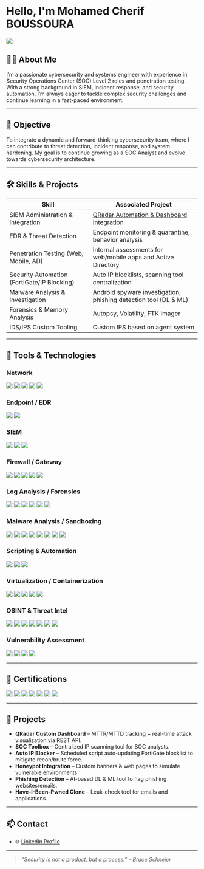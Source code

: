 # Hello, I'm Mohamed Cherif BOUSSOURA

<a href="https://www.linkedin.com/in/mohamed-cherif-b-a77211181/">
  <img src="https://img.shields.io/badge/-LinkedIn-0072b1?&style=for-the-badge&logo=linkedin&logoColor=white" />
</a>

## 👨‍💻 About Me

I’m a passionate cybersecurity and systems engineer with experience in Security Operations Center (SOC) Level 2 roles and penetration testing. With a strong background in SIEM, incident response, and security automation, I’m always eager to tackle complex security challenges and continue learning in a fast-paced environment.

---

## 🎯 Objective

To integrate a dynamic and forward-thinking cybersecurity team, where I can contribute to threat detection, incident response, and system hardening. My goal is to continue growing as a SOC Analyst and evolve towards cybersecurity architecture.

---

## 🛠️ Skills & Projects

| Skill                                        | Associated Project                                                                 |
|---------------------------------------------|-------------------------------------------------------------------------------------|
| SIEM Administration & Integration           | [QRadar Automation & Dashboard Integration](#projects)                             |
| EDR & Threat Detection                      | Endpoint monitoring & quarantine, behavior analysis                                |
| Penetration Testing (Web, Mobile, AD)       | Internal assessments for web/mobile apps and Active Directory                      |
| Security Automation (FortiGate/IP Blocking) | Auto IP blocklists, scanning tool centralization                                   |
| Malware Analysis & Investigation            | Android spyware investigation, phishing detection tool (DL & ML)                   |
| Forensics & Memory Analysis                 | Autopsy, Volatility, FTK Imager                                                    |
| IDS/IPS Custom Tooling                      | Custom IPS based on agent system                                                   |

---

## 🧰 Tools & Technologies

### Network
<div>
  <img src="https://img.shields.io/badge/-Wireshark-1679A7?&style=for-the-badge&logo=Wireshark&logoColor=white" />
  <img src="https://img.shields.io/badge/-Suricata-EF3B2D?&style=for-the-badge&logo=Suricata&logoColor=white" />
  <img src="https://img.shields.io/badge/-SolarWinds-FF9C00?&style=for-the-badge&logo=SolarWinds&logoColor=white" />
  <img src="https://img.shields.io/badge/-NetFlow-444444?&style=for-the-badge" />
  <img src="https://img.shields.io/badge/-TCPdump-888888?&style=for-the-badge" />
</div>

### Endpoint / EDR
<div>
  <img src="https://img.shields.io/badge/-Kaspersky_EDR-008000?&style=for-the-badge&logo=Kaspersky&logoColor=white" />
  <img src="https://img.shields.io/badge/-Velociraptor-4B275F?&style=for-the-badge&logo=Velociraptor&logoColor=white" />
</div>

### SIEM
<div>
  <img src="https://img.shields.io/badge/-QRadar-003366?&style=for-the-badge&logo=IBM&logoColor=white" />
  <img src="https://img.shields.io/badge/-Splunk-000000?&style=for-the-badge&logo=Splunk&logoColor=white" />
  <img src="https://img.shields.io/badge/-Wazuh-026873?&style=for-the-badge&logoColor=white" />
</div>

### Firewall / Gateway
<div>
  <img src="https://img.shields.io/badge/-FortiGate-EE3C3C?&style=for-the-badge&logo=Fortinet&logoColor=white" />
  <img src="https://img.shields.io/badge/-FortiWeb-990000?&style=for-the-badge&logo=Fortinet&logoColor=white" />
  <img src="https://img.shields.io/badge/-FortiMail-FF6600?&style=for-the-badge&logo=Fortinet&logoColor=white" />
  <img src="https://img.shields.io/badge/-Forcepoint_SMC-009688?&style=for-the-badge" />
  <img src="https://img.shields.io/badge/-Snort-FF3366?&style=for-the-badge" />
</div>

### Log Analysis / Forensics
<div>
  <img src="https://img.shields.io/badge/-Autopsy-000000?&style=for-the-badge" />
  <img src="https://img.shields.io/badge/-FTK_Imager-444444?&style=for-the-badge" />
  <img src="https://img.shields.io/badge/-Volatility-003366?&style=for-the-badge" />
  <img src="https://img.shields.io/badge/-Redline-B22222?&style=for-the-badge" />
  <img src="https://img.shields.io/badge/-dd-555555?&style=for-the-badge" />
  <img src="https://img.shields.io/badge/-EnCase-333399?&style=for-the-badge" />
</div>

### Malware Analysis / Sandboxing
<div>
  <img src="https://img.shields.io/badge/-Cuckoo_Sandbox-4B0082?&style=for-the-badge" />
  <img src="https://img.shields.io/badge/-CapeV2-696969?&style=for-the-badge" />
  <img src="https://img.shields.io/badge/-AnyRun-0A0A0A?&style=for-the-badge" />
  <img src="https://img.shields.io/badge/-Sandboxie-CC9900?&style=for-the-badge" />
  <img src="https://img.shields.io/badge/-Windows_Sandbox-0078D7?&style=for-the-badge&logo=windows&logoColor=white" />
  <img src="https://img.shields.io/badge/-Ghidra-FF0000?&style=for-the-badge" />
  <img src="https://img.shields.io/badge/-IDA_Pro-000000?&style=for-the-badge" />
  <img src="https://img.shields.io/badge/-VirusTotal-4285F4?&style=for-the-badge" />
</div>

### Scripting & Automation
<div>
  <img src="https://img.shields.io/badge/-Python-3776AB?&style=for-the-badge&logo=python&logoColor=white" />
  <img src="https://img.shields.io/badge/-Bash-4EAA25?&style=for-the-badge&logo=gnubash&logoColor=white" />
  <img src="https://img.shields.io/badge/-PowerShell-012456?&style=for-the-badge&logo=powershell&logoColor=white" />
</div>

### Virtualization / Containerization
<div>
  <img src="https://img.shields.io/badge/-VirtualBox-183A61?&style=for-the-badge&logo=virtualbox&logoColor=white" />
  <img src="https://img.shields.io/badge/-VMware-607078?&style=for-the-badge&logo=VMware&logoColor=white" />
  <img src="https://img.shields.io/badge/-Hyper--V-0078D7?&style=for-the-badge&logo=windows&logoColor=white" />
  <img src="https://img.shields.io/badge/-Docker-2496ED?&style=for-the-badge&logo=docker&logoColor=white" />
  <img src="https://img.shields.io/badge/-Kubernetes-326CE5?&style=for-the-badge&logo=kubernetes&logoColor=white" />
</div>

### OSINT & Threat Intel
<div>
  <img src="https://img.shields.io/badge/-Maltego-000000?&style=for-the-badge" />
  <img src="https://img.shields.io/badge/-Shodan-FF3C00?&style=for-the-badge" />
  <img src="https://img.shields.io/badge/-theHarvester-666666?&style=for-the-badge" />
  <img src="https://img.shields.io/badge/-AlienVault_OTX-00CC99?&style=for-the-badge" />
  <img src="https://img.shields.io/badge/-AbuseIPDB-CC0000?&style=for-the-badge" />
  <img src="https://img.shields.io/badge/-Cisco_Talos-1D4F91?&style=for-the-badge" />
  <img src="https://img.shields.io/badge/-IBM_XForce-052FAD?&style=for-the-badge" />
</div>

### Vulnerability Assessment
<div>
  <img src="https://img.shields.io/badge/-Nessus-1A1A1A?&style=for-the-badge" />
  <img src="https://img.shields.io/badge/-OpenVAS-006400?&style=for-the-badge" />
  <img src="https://img.shields.io/badge/-HCL_AppScan-003366?&style=for-the-badge" />
  <img src="https://img.shields.io/badge/-Nexpose-002244?&style=for-the-badge" />
</div>

---

## 📜 Certifications

<div>
  <img src="https://img.shields.io/badge/-IBM_QRadar_Foundation-1A1A1A?&style=for-the-badge&logo=IBM&logoColor=white" />
  <img src="https://img.shields.io/badge/-LetsDefend_SOC_Path-007ACC?&style=for-the-badge&logoColor=white" />
  <img src="https://img.shields.io/badge/-LetsDefend_Malware_Analysis-00BFFF?&style=for-the-badge&logoColor=white" />
  <img src="https://img.shields.io/badge/-CySA%2B_Training-FF0000?&style=for-the-badge&logo=CompTIA&logoColor=white" />
  <img src="https://img.shields.io/badge/-Fortinet_NSE1_2_3-000080?&style=for-the-badge&logo=Fortinet&logoColor=white" />
  <img src="https://img.shields.io/badge/-CSA_&_EC-Council-004080?&style=for-the-badge&logo=ESET&logoColor=white" />
  <img src="https://img.shields.io/badge/-ECIH_(Incident_Handler)-800000?&style=for-the-badge&logo=Hack_The_Box&logoColor=white" />
</div>


---

## 💼 Projects

- **QRadar Custom Dashboard** – MTTR/MTTD tracking + real-time attack visualization via REST API.
- **SOC Toolbox** – Centralized IP scanning tool for SOC analysts.
- **Auto IP Blocker** – Scheduled script auto-updating FortiGate blocklist to mitigate recon/brute force.
- **Honeypot Integration** – Custom banners & web pages to simulate vulnerable environments.
- **Phishing Detection** – AI-based DL & ML tool to flag phishing websites/emails.
- **Have-I-Been-Pwned Clone** – Leak-check tool for emails and applications.

---

## 📫 Contact

- 🌐 [LinkedIn Profile](https://www.linkedin.com/in/mohamed-cherif-b-a77211181/)  

---

> *“Security is not a product, but a process.” – Bruce Schneier*

